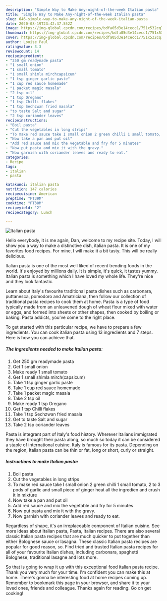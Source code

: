 ```yaml
---
description: "Simple Way to Make Any-night-of-the-week Italian pasta"
title: "Simple Way to Make Any-night-of-the-week Italian pasta"
slug: 646-simple-way-to-make-any-night-of-the-week-italian-pasta
date: 2020-08-19T23:42:37.552Z
image: https://img-global.cpcdn.com/recipes/bdfa05d3e14cecc1/751x532cq70/italian-pasta-recipe-main-photo.jpg
thumbnail: https://img-global.cpcdn.com/recipes/bdfa05d3e14cecc1/751x532cq70/italian-pasta-recipe-main-photo.jpg
cover: https://img-global.cpcdn.com/recipes/bdfa05d3e14cecc1/751x532cq70/italian-pasta-recipe-main-photo.jpg
author: Louise Paul
ratingvalue: 3.3
reviewcount: 14
recipeingredient:
- "250 gm readymade pasta"
- "1 small onion"
- "1 small tomato"
- "1 small shimla mirchcapsicum"
- "1 tsp ginger garlic paste"
- "1 cup red sauce homemade"
- "1 packet magic masala"
- "2 tsp oil"
- "1 tsp Oregano"
- "1 tsp Chilli flakes"
- "1 tsp Sechzwan fried masala"
- "to taste Salt and sugar"
- "2 tsp coriander leaves"
recipeinstructions:
- "Boil pasta"
- "Cut the vegetables in long strips"
- "To make red sauce take I small onion 2 green chilli 1 small tomato, 2 to 3 pods of garlic and small piece of ginger heat all the ingredien and crush it in mixture"
- "Now take a pan and put oil"
- "Add red sauce and mix the vegetable and fry for 5 minutes"
- "Now put pasta and mix it with the gravy."
- "Now garnish with coriander leaves and ready to eat."
categories:
- Recipe
tags:
- italian
- pasta

katakunci: italian pasta 
nutrition: 147 calories
recipecuisine: American
preptime: "PT39M"
cooktime: "PT38M"
recipeyield: "2"
recipecategory: Lunch

---
```



![Italian pasta](https://img-global.cpcdn.com/recipes/bdfa05d3e14cecc1/751x532cq70/italian-pasta-recipe-main-photo.jpg)

Hello everybody, it is me again, Dan, welcome to my recipe site. Today, I will show you a way to make a distinctive dish, italian pasta. It is one of my favorites food recipes. For mine, I will make it a bit tasty. This will be really delicious.

Italian pasta is one of the most well liked of recent trending foods in the world. It's enjoyed by millions daily. It is simple, it's quick, it tastes yummy. Italian pasta is something which I have loved my whole life. They're nice and they look fantastic.

Learn about Italy&#39;s favourite traditional pasta dishes such as carbonara, puttanesca, pomodoro and Amatriciana, then follow our collection of traditional pasta recipes to cook them at home. Pasta is a type of food typically made from an unleavened dough of wheat flour mixed with water or eggs, and formed into sheets or other shapes, then cooked by boiling or baking. Pasta addicts, you&#39;ve come to the right place.


To get started with this particular recipe, we have to prepare a few ingredients. You can cook italian pasta using 13 ingredients and 7 steps. Here is how you can achieve that.

<!--inarticleads1-->

##### The ingredients needed to make Italian pasta:

1. Get 250 gm readymade pasta
1. Get 1 small onion
1. Make ready 1 small tomato
1. Get 1 small shimla mirch(capsicum)
1. Take 1 tsp ginger garlic paste
1. Take 1 cup red sauce homemade
1. Take 1 packet magic masala
1. Take 2 tsp oil
1. Make ready 1 tsp Oregano
1. Get 1 tsp Chilli flakes
1. Take 1 tsp Sechzwan fried masala
1. Get to taste Salt and sugar
1. Take 2 tsp coriander leaves


Pasta is integrant part of Italy&#39;s food history. Wherever Italians immigrated they have brought their pasta along, so much so today it can be considered a staple of international cuisine. Italy is famous for its pasta. Depending on the region, Italian pasta can be thin or fat, long or short, curly or straight. 

<!--inarticleads2-->

##### Instructions to make Italian pasta:

1. Boil pasta
1. Cut the vegetables in long strips
1. To make red sauce take I small onion 2 green chilli 1 small tomato, 2 to 3 pods of garlic and small piece of ginger heat all the ingredien and crush it in mixture
1. Now take a pan and put oil
1. Add red sauce and mix the vegetable and fry for 5 minutes
1. Now put pasta and mix it with the gravy.
1. Now garnish with coriander leaves and ready to eat.


Regardless of shape, it&#39;s an irreplaceable component of Italian cuisine. See more ideas about Italian pasta, Pasta, Italian recipes. There are also several classic Italian pasta recipes that are much quicker to put together than either Bolognese sauce or lasagna. These classic Italian pasta recipes are popular for good reason, so. Find tried and trusted Italian pasta recipes for all of your favourite Italian dishes, including carbonara, spaghetti Bolognese, traditional lasagne and lots more. 

So that is going to wrap it up with this exceptional food italian pasta recipe. Thank you very much for your time. I'm confident you can make this at home. There's gonna be interesting food at home recipes coming up. Remember to bookmark this page in your browser, and share it to your loved ones, friends and colleague. Thanks again for reading. Go on get cooking!
